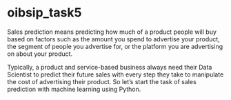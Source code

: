 # oibsip_task5

Sales prediction means predicting how much of a product people will buy based on factors
such as the amount you spend to advertise your product, the segment of people you
advertise for, or the platform you are advertising on about your product.

Typically, a product and service-based business always need their Data Scientist to predict
their future sales with every step they take to manipulate the cost of advertising their
product. So let’s start the task of sales prediction with machine learning using Python.
